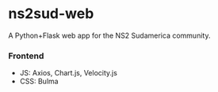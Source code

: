 # ns2sud-web

A Python+Flask web app for the NS2 Sudamerica community.

### Frontend
- JS: Axios, Chart.js, Velocity.js
- CSS: Bulma